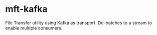 # mft-kafka
File Transfer utility using Kafka as transport. De-batches to a stream to enable multiple consumers.

